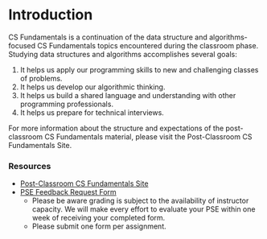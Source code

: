 # Introduction

CS Fundamentals is a continuation of the data structure and algorithms-focused CS Fundamentals topics encountered during the classroom phase. Studying data structures and algorithms accomplishes several goals:

1. It helps us apply our programming skills to new and challenging classes of problems.
2. It helps us develop our algorithmic thinking.
3. It helps us build a shared language and understanding with other programming professionals.
4. It helps us prepare for technical interviews.

For more information about the structure and expectations of the post-classroom CS Fundamentals material, please visit the Post-Classroom CS Fundamentals Site.

### Resources

- [Post-Classroom CS Fundamentals Site](https://sites.google.com/adadevelopersacademy.org/post-classroom/unit-4/cs-fundamentals?authuser=1)
- [PSE Feedback Request Form](https://form.asana.com/?k=s_JorjEM5mBvzcDtfw8yJg&d=181459410160484)
    - Please be aware grading is subject to the availability of instructor capacity. We will make every effort to evaluate your PSE within one week of receiving your completed form.
    - Please submit one form per assignment.